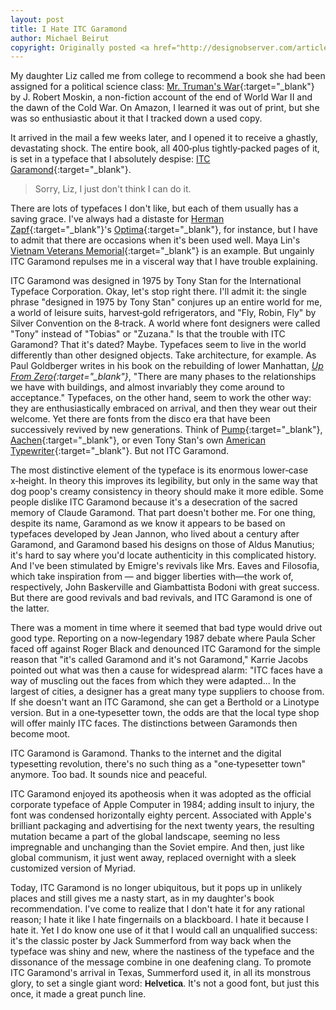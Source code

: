 ```yaml
---
layout: post
title: I Hate ITC Garamond
author: Michael Beirut
copyright: Originally posted <a href="http://designobserver.com/article.php?id=2577" target="_blank">here.</a>
---
```

My daughter Liz called me from college to recommend a book she had been assigned for a political science class: [Mr. Truman's War][1]{:target="_blank"} by J. Robert Moskin, a non-fiction account of the end of World War II and the dawn of the Cold War. On Amazon, I learned it was out of print, but she was so enthusiastic about it that I tracked down a used copy.

It arrived in the mail a few weeks later, and I opened it to receive a ghastly, devastating shock. The entire book, all 400&#8209;plus tightly&#8209;packed pages of it, is set in a typeface that I absolutely despise: [ITC Garamond][2]{:target="_blank"}.

> Sorry, Liz, I just don't think I can do it.

There are lots of typefaces I don't like, but each of them usually has a saving grace. I've always had a distaste for [Herman Zapf][3]{:target="_blank"}'s [Optima][4]{:target="_blank"}, for instance, but I have to admit that there are occasions when it's been used well. Maya Lin's [Vietnam Veterans Memorial][5]{:target="_blank"} is an example. But ungainly ITC Garamond repulses me in a visceral way that I have trouble explaining.

ITC Garamond was designed in 1975 by Tony Stan for the International Typeface Corporation. Okay, let's stop right there. I'll admit it: the single phrase "designed in 1975 by Tony Stan" conjures up an entire world for me, a world of leisure suits, harvest&#8209;gold refrigerators, and "Fly, Robin, Fly" by Silver Convention on the 8&#8209;track. A world where font designers were called "Tony" instead of "Tobias" or "Zuzana." Is that the trouble with ITC Garamond? That it's dated? Maybe. Typefaces seem to live in the world differently than other designed objects. Take architecture, for example. As Paul Goldberger writes in his book on the rebuilding of lower Manhattan, *[Up From Zero][6]{:target="_blank"}*, "There are many phases to the relationships we have with buildings, and almost invariably they come around to acceptance." Typefaces, on the other hand, seem to work the other way: they are enthusiastically embraced on arrival, and then they wear out their welcome. Yet there are fonts from the disco era that have been successively revived by new generations. Think of [Pump][7]{:target="_blank"}, [Aachen][8]{:target="_blank"}, or even Tony Stan's own [American Typewriter][9]{:target="_blank"}. But not ITC Garamond.

The most distinctive element of the typeface is its enormous lower&#8209;case x&#8209;height. In theory this improves its legibility, but only in the same way that dog poop's creamy consistency in theory should make it more edible. Some people dislike ITC Garamond because it's a desecration of the sacred memory of Claude Garamond. That part doesn't bother me. For one thing, despite its name, Garamond as we know it appears to be based on typefaces developed by Jean Jannon, who lived about a century after Garamond, and Garamond based his designs on those of Aldus Manutius; it's hard to say where you'd locate authenticity in this complicated history. And I've been stimulated by Emigre's revivals like Mrs. Eaves and Filosofia, which take inspiration from — and bigger liberties with—the work of, respectively, John Baskerville and Giambattista Bodoni with great success. But there are good revivals and bad revivals, and ITC Garamond is one of the latter. 

There was a moment in time where it seemed that bad type would drive out good type. Reporting on a now&#8209;legendary 1987 debate where Paula Scher faced off against Roger Black and denounced ITC Garamond for the simple reason that "it's called Garamond and it's not Garamond," Karrie Jacobs pointed out what was then a cause for widespread alarm: "ITC faces have a way of muscling out the faces from which they were adapted... In the largest of cities, a designer has a great many type suppliers to choose from. If she doesn't want an ITC Garamond, she can get a Berthold or a Linotype version. But in a one&#8209;typesetter town, the odds are that the local type shop will offer mainly ITC faces. The distinctions between Garamonds then become moot.

ITC Garamond is Garamond. Thanks to the internet and the digital typesetting revolution, there's no such thing as a "one&#8209;typesetter town" anymore. Too bad. It sounds nice and peaceful.

ITC Garamond enjoyed its apotheosis when it was adopted as the official corporate typeface of Apple Computer in 1984; adding insult to injury, the font was condensed horizontally eighty percent. Associated with Apple's brilliant packaging and advertising for the next twenty years, the resulting mutation became a part of the global landscape, seeming no less impregnable and unchanging than the Soviet empire. And then, just like global communism, it just went away, replaced overnight with a sleek customized version of Myriad. 

Today, ITC Garamond is no longer ubiquitous, but it pops up in unlikely places and still gives me a nasty start, as in my daughter's book recommendation. I've come to realize that I don't hate it for any rational reason; I hate it like I hate fingernails on a blackboard. I hate it because I hate it. Yet I do know one use of it that I would call an unqualified success: it's the classic poster by Jack Summerford from way back when the typeface was shiny and new, where the nastiness of the typeface and the dissonance of the message combine in one deafening clang. To promote ITC Garamond's arrival in Texas, Summerford used it, in all its monstrous glory, to set a single giant word: <span style="font-family: Helvetica, Arial, Georgia, serif; font-weight: bold;">Helvetica</span>. It's not a good font, but just this once, it made a great punch line.

[comment]: <> (Helvetica in Garamond SVG)
<svg xmlns="http://www.w3.org/2000/svg" viewBox="0 0 263.85 49.2">
  <title>Helvetica</title>
  <path d="M0,48.27l0-.79a7.45,7.45,0,0,1,2.83-.86A12.8,12.8,0,0,0,6.1,46a2,2,0,0,0,1-1,6.11,6.11,0,0,0,.5-2.41L7.5,39.87l0-2.51L7.46,34.41q0-1.83.11-4.58T7.68,26.9V17.09q0-2.33.11-5T7.9,8.29A22.86,22.86,0,0,0,7.75,4.7,1.12,1.12,0,0,0,7.21,4a9.94,9.94,0,0,0-2.58-.4Q2.94,3.45,2.3,3.34a1.66,1.66,0,0,1-.18-0.65q0-.29,0-0.68Q3,1.94,3.48,1.94L6.85,2q3.59,0,7.61-.29,2-.14,6-0.25a2.82,2.82,0,0,1,.07.61,0.85,0.85,0,0,1-.16.56,0.9,0.9,0,0,1-.56.27q-4.7.4-5.54,1.17T13.39,8q0,5.81.18,12l0.14,3.37a33.47,33.47,0,0,0,4.67.36l1.44,0.07,5.28-.07,3.48,0.11,9.12-.29a11.45,11.45,0,0,0,2-.14q0.22-6.22.22-12.05a45.4,45.4,0,0,0-.25-6.62,1.23,1.23,0,0,0-.5-0.82Q39,3.77,35.46,3.3q-0.61-.07-1.15-0.18a4,4,0,0,1-.18-1.25,14.45,14.45,0,0,1,1.54-.18L38,1.81Q41.31,2,44.61,2q2.12,0,7-.36a6.76,6.76,0,0,1-.18,1.29,11.21,11.21,0,0,1-3.27.68,6.76,6.76,0,0,0-2,.4,2.43,2.43,0,0,0-.68,2q0,0.36,0,.79,0,1.29,0,1.69v4.13l0,2.58-0.07,3.34,0,6.24-0.07,5.89q0,1.76.11,5.49l0,4.85A10,10,0,0,0,46,44.5a1.32,1.32,0,0,0,.72.72l2.91,0.65a8.83,8.83,0,0,1,2.57.88,1,1,0,0,1,.41.81L52.47,48l-0.18,0a2,2,0,0,1-.47-0.07,45.53,45.53,0,0,0-8.22-.72q-3.37,0-4.79.11t-5.9.79a5,5,0,0,1-.07-0.68,4.34,4.34,0,0,1,.07-0.68,9.24,9.24,0,0,1,3.52-.9,4.72,4.72,0,0,0,2.84-1.15,2.5,2.5,0,0,0,.68-1.9l0-5.17Q40,35.31,40,35.1q0-3.05-.11-8.9a0.75,0.75,0,0,0-.39-0.61q-1-.32-9.55.14-1.72.11-2.58,0.11t-3.61-.09Q21,25.66,18.7,25.66q-1.26,0-2.12,0l-1.83,0a1.53,1.53,0,0,0-1.13.32,1.74,1.74,0,0,0-.31,1.18l0,2.51q0,0.61-.18,6.78,0,1.26,0,2.08a37.27,37.27,0,0,0,.36,6.53,1.58,1.58,0,0,0,.65,1,14.59,14.59,0,0,0,2.8.75,19.35,19.35,0,0,1,2.51.68L19.67,48a0.34,0.34,0,0,1-.14.29,0.93,0.93,0,0,1-.61.18l-0.68,0-1.54-.05q-1.83,0-4.56-.25Q10.37,48,9,48q-2.3,0-7.36.25Q0.68,48.27,0,48.27Z"/>
  <path d="M82.9,28.75l-14.39.1H65.78q-1.65,0-3.37.15a6.31,6.31,0,0,0-.32,1.47l0,0.36v0.36l0,1.76a14,14,0,0,0,1.38,5.37,10.66,10.66,0,0,0,3.95,4.84,12.16,12.16,0,0,0,6.41,1.78,13.19,13.19,0,0,0,3.27-.5,16.56,16.56,0,0,0,3.45-1.83l2.58-2.12,0.22,1.44a4.35,4.35,0,0,1,0,.54A15.75,15.75,0,0,1,79.21,46a19.52,19.52,0,0,1-5,2.26,17.56,17.56,0,0,1-4,.32,12.87,12.87,0,0,1-5-1,12.23,12.23,0,0,1-5.76-5.08A16.21,16.21,0,0,1,57.28,34,18.19,18.19,0,0,1,57.87,30,21.32,21.32,0,0,1,60,24.69a10.34,10.34,0,0,1,2.55-3.12,16.85,16.85,0,0,1,3.77-2.4,14,14,0,0,1,5.42-1,10.64,10.64,0,0,1,9.74,5.38,9.75,9.75,0,0,1,1.42,4.67v0.5Zm-20-1.29h1.69q1.83,0,10.91-.57a4.54,4.54,0,0,0,1.76-.29,1.91,1.91,0,0,0,.65-1.22,5.73,5.73,0,0,0-.72-2.53A5,5,0,0,0,75,20.65a7.43,7.43,0,0,0-3.46-.77A8.14,8.14,0,0,0,64.82,23,7.22,7.22,0,0,0,62.88,27.46Z"/>
  <path d="M87,3.23V2.44l2.23-.68Q91,1.19,94.52,0h1.7V2q0,29.49-.18,35.16-0.11,3.34-.11,3.56,0,4,.32,4.49,0.43,0.65,2.64.9a9.14,9.14,0,0,1,2.6.5,0.51,0.51,0,0,1,.29.5,0.77,0.77,0,0,1-.16.56,0.84,0.84,0,0,1-.59.16l-3.77-.12-4.7-.16-6,.29a1.15,1.15,0,0,1-.86-0.22,0.64,0.64,0,0,1-.22-0.52,0.61,0.61,0,0,1,.23-0.53A13.12,13.12,0,0,1,88.27,46,9.38,9.38,0,0,0,91,45.31a1.81,1.81,0,0,0,.45-1.2q0.14-1.29.14-7.29l0-8.25L91.62,20l0-8.54,0.11-4.2a3.21,3.21,0,0,0-.39-1.81,4,4,0,0,0-1.69-1.09Q87.68,3.59,87,3.23Z"/>
  <path d="M101.53,19.17q4,0,7,.29,2.12,0,3.09-.07l0.86,0,4,0q0.82,0.14,1.33.18a0.79,0.79,0,0,1,.39.39,1.58,1.58,0,0,1-.22.75,5.58,5.58,0,0,1-1.26.21,26.43,26.43,0,0,0-4.52.81,0.48,0.48,0,0,0-.25.35,2.92,2.92,0,0,0,.36,1.1l0.32,0.86,3.6,8.62q2.41,5.93,4.46,10,1.4-2.66,2.58-5.5t3.47-8.95A33.53,33.53,0,0,0,127.94,24a4.19,4.19,0,0,0,.11-0.86,1.47,1.47,0,0,0-.48-0.95,3.52,3.52,0,0,0-1.63-.84l-3.27-.54a1.76,1.76,0,0,1-.47-0.4V20.1a4,4,0,0,1,0-.47,11.39,11.39,0,0,1,1.26-.11l4.23,0q0.43,0,2-.11,5.71,0,6.85.11a0.79,0.79,0,0,1,.4.43,1.53,1.53,0,0,1-.22.72L135.7,21l-0.68.07q-3.08.29-3.8,0.86-0.54.39-1.69,3.67-0.54,1.62-1.58,4.1l-1.86,4.53-0.86,2.12L119.67,49.2h-1.1a19,19,0,0,0-.79-1.8l-2.73-5.79-6.42-15.06a29.91,29.91,0,0,0-2.33-4.74,22.67,22.67,0,0,0-4.59-1.51,2.75,2.75,0,0,1-.22-0.83Z"/>
  <path d="M163.4,28.75l-14.39.1h-2.73q-1.65,0-3.37.15a6.31,6.31,0,0,0-.32,1.47l0,0.36v0.36l0,1.76A14,14,0,0,0,144,38.31a10.66,10.66,0,0,0,3.95,4.84,12.16,12.16,0,0,0,6.41,1.78,13.18,13.18,0,0,0,3.27-.5A16.53,16.53,0,0,0,161,42.6l2.58-2.12,0.22,1.44a4.45,4.45,0,0,1,0,.54A15.75,15.75,0,0,1,159.71,46a19.52,19.52,0,0,1-5,2.26,17.55,17.55,0,0,1-4,.32,12.87,12.87,0,0,1-5-1,12.24,12.24,0,0,1-5.76-5.08,16.21,16.21,0,0,1-2.1-8.49,18.23,18.23,0,0,1,.59-4.06,21.3,21.3,0,0,1,2.14-5.28,10.33,10.33,0,0,1,2.55-3.12,16.84,16.84,0,0,1,3.77-2.4,14,14,0,0,1,5.42-1A10.64,10.64,0,0,1,162,23.58a9.74,9.74,0,0,1,1.42,4.67v0.5Zm-20-1.29h1.69q1.83,0,10.91-.57a4.55,4.55,0,0,0,1.76-.29,1.91,1.91,0,0,0,.65-1.22,5.73,5.73,0,0,0-.72-2.53,5,5,0,0,0-2.21-2.19,7.43,7.43,0,0,0-3.46-.77A8.14,8.14,0,0,0,145.31,23,7.22,7.22,0,0,0,143.38,27.46Z"/>
  <path d="M175.85,12.24l1.11,0,0.14,3.41L177,20.1l0.86,0q0.93,0,3.55-.14,1.69-.11,3.23-0.11l2.15,0q0.07,0.72.07,1.15a7.91,7.91,0,0,1-.22,1.47h-0.61l-5.56.18-2.76.07-0.65.07a6.81,6.81,0,0,0-.29,2.08l0.11,5.38-0.07,9.47q0,3.73,1,5a3.26,3.26,0,0,0,2.8,1.26,19.93,19.93,0,0,0,3.52-.57,6.3,6.3,0,0,0,2.12-1.18h0.32a0.68,0.68,0,0,1,.72.72l0,0.25a9.32,9.32,0,0,1-3.54,2.46,15,15,0,0,1-5.29.77,6.53,6.53,0,0,1-3.86-1.08,4.77,4.77,0,0,1-2-2.55,29.14,29.14,0,0,1-.43-6.42l0.14-8.08,0-3.88V25q0-1-.07-2l-0.61,0-2.94.11-0.29,0a0.85,0.85,0,0,1-.59-0.18,0.56,0.56,0,0,1-.2-0.43,1,1,0,0,1,.27-0.7A6.64,6.64,0,0,1,169.5,21a8.45,8.45,0,0,0,2.17-1.49,11.8,11.8,0,0,0,2.1-2.42A21.23,21.23,0,0,0,175,14.32Q175.57,12.85,175.85,12.24Z"/>
  <path d="M189.1,22.22l0-1.06q2.33-.68,2.51-0.79a11.75,11.75,0,0,0,2.71-1.76,12.2,12.2,0,0,0,2.39-2.67,4.45,4.45,0,0,1,.68-0.07l0.43,0q0.14,1.72.14,2.51,0,0.18-.07,1.62v1.9l0,10.34-0.11,10.95a2.68,2.68,0,0,0,.43,1.85A7,7,0,0,0,201,46.22a21.94,21.94,0,0,1,2.15.68,1.12,1.12,0,0,1,.11.43,1.18,1.18,0,0,1-.18.54q-1.4,0-3.59-.18-3-.25-3.95-0.25l-5.74.18a19.22,19.22,0,0,0-2.08.18,2.48,2.48,0,0,1-.57-0.11,0.78,0.78,0,0,1-.18-0.43,0.9,0.9,0,0,1,.68-0.79q0.14-.07,3.66-0.82a2.33,2.33,0,0,0,1.51-.72,3.8,3.8,0,0,0,.61-2.4q0.07-2.76.07-15.12a12.67,12.67,0,0,0-.21-3.08,2.73,2.73,0,0,0-1-1A10.45,10.45,0,0,0,189.1,22.22Z"/>
  <path id="svg__dot" d="M192.11,3.59a2.72,2.72,0,0,1,.92-2,3.1,3.1,0,0,1,2.21-.86,3.26,3.26,0,0,1,2.33,1,2.87,2.87,0,0,1,1,2.08,2.93,2.93,0,0,1-1,2.1,3.23,3.23,0,0,1-2.33,1,3,3,0,0,1-2.23-.9A3.16,3.16,0,0,1,192.11,3.59Z"/>
  <path d="M232.52,41.13l0,2.33A17.27,17.27,0,0,1,227,47.62a16,16,0,0,1-6.42,1.18,13,13,0,0,1-7.25-2.1,13.55,13.55,0,0,1-5-5.94,18.15,18.15,0,0,1-1.74-7.54,15,15,0,0,1,2.1-7.66,13.52,13.52,0,0,1,5.56-5.38,19,19,0,0,1,8.7-1.78q5,0,7.64,1.72a3,3,0,0,1,1.47,2.58,2.58,2.58,0,0,1-.75,1.9,2.62,2.62,0,0,1-1.94.75q-1.8,0-3.95-2.23a9.11,9.11,0,0,0-2.4-1.88,5.46,5.46,0,0,0-2.4-.52,6.56,6.56,0,0,0-5.31,2.62,14.66,14.66,0,0,0-2.94,9.37q0,5.81,3,9.26a9.1,9.1,0,0,0,7,3.45,12.7,12.7,0,0,0,5-.92A20.76,20.76,0,0,0,232.52,41.13Z"/>
  <path d="M263.64,42.82a1.9,1.9,0,0,1,.21.68,4.62,4.62,0,0,1-.86,1.9A7.72,7.72,0,0,1,260.52,48a4.46,4.46,0,0,1-2.37.54A4.71,4.71,0,0,1,254.27,47a6.72,6.72,0,0,1-1.11-3.34l-4,2.8A16.54,16.54,0,0,1,245.91,48a17.33,17.33,0,0,1-4.31.47,3.83,3.83,0,0,1-2.89-1.09,3.88,3.88,0,0,1-1.06-2.82q0-2.48,3-5.92A22.28,22.28,0,0,1,249,33q3.67-1.54,4.5-2,0.07-1.18.07-2.58,0-4.56-1.28-6.17a4.39,4.39,0,0,0-3.65-1.61,6.85,6.85,0,0,0-4.64,1.94q-1.33,1.22-2,4.59a7.61,7.61,0,0,1-.83,2,5,5,0,0,1-2.48,1,2.39,2.39,0,0,1-1.44-.47,0.71,0.71,0,0,1-.36-0.57q0-.93,2-4.22a13.18,13.18,0,0,1,5-4.92,11.55,11.55,0,0,1,5.29-1.63,14.15,14.15,0,0,1,4.59.56,6.65,6.65,0,0,1,4.06,5q0.14,0.79.14,5.63l-0.11,5.71,0,4.16q0,0.83,0,1.4,0,1,0,1.54a2.65,2.65,0,0,0,.68,1.9,2.15,2.15,0,0,0,1.62.72,2.81,2.81,0,0,0,2.33-1.36l0.43-.57A3.38,3.38,0,0,1,263.64,42.82Zm-10.52-1q0.25-4.56.25-6.42,0-1-.11-2.62a24.75,24.75,0,0,0-5.11,2.62,15.14,15.14,0,0,0-4.29,4.06,5.52,5.52,0,0,0-1.15,3.12,3.13,3.13,0,0,0,1,2.33,3.29,3.29,0,0,0,2.39.93,6.31,6.31,0,0,0,2.7-.79A18,18,0,0,0,253.12,41.77Z"/>
</svg>



[1]: http://www.amazon.com/exec/obidos/ASIN/0517304295
[2]: http://www.itcfonts.com/fonts/detail.asp?nCo=AFMT&PID=ITC6214
[3]: http://www.identifont.com/show?14C
[4]: http://www.identifont.com/show?T9
[5]: http://www.nps.gov/vive/memorial/wall.htm
[6]: http://www.amazon.com/exec/obidos/ASIN/1400060176/
[7]: http://corporate.gettyimages.com/marketing/Taxi03Gallery/en-us/index.html
[8]: http://corporate.gettyimages.com/marketing/taxi/Taxi02Gallery/en-us/index.html
[9]: http://designobserver.com/entry.html?entry=1637